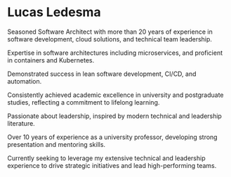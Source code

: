 # Lucas Ledesma

Seasoned Software Architect with more than 20 years of experience in software development, cloud solutions, and technical team leadership.

Expertise in software architectures including microservices, and proficient in containers and Kubernetes. 
 
Demonstrated success in lean software development, CI/CD, and automation. 
 
Consistently achieved academic excellence in university and postgraduate studies, reflecting a commitment to lifelong learning. 
 
Passionate about leadership, inspired by modern technical and leadership literature. 
 
Over 10 years of experience as a university professor, developing strong presentation and mentoring skills.
 
Currently seeking to leverage my extensive technical and leadership experience to drive strategic initiatives and lead high-performing teams.
